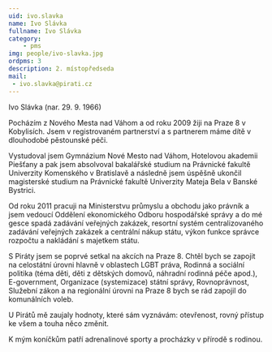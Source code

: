 ```yaml
---
uid: ivo.slavka
name: Ivo Slávka
fullname: Ivo Slávka
category:  
    - pms
img: people/ivo-slavka.jpg 
ordpms: 3
description: 2. místopředseda
mail: 
 - ivo.slavka@pirati.cz
---
```


Ivo Slávka (nar. 29. 9. 1966)

Pocházím z Nového Mesta nad Váhom a od roku 2009 žiji na Praze 8 v Kobylisích. Jsem v registrovaném partnerství a s partnerem máme dítě v dlouhodobé pěstounské péči.

Vystudoval jsem Gymnázium Nové Mesto nad Váhom, Hotelovou akademii Piešťany a pak jsem absolvoval bakalářské studium na Právnické fakultě Univerzity Komenského v Bratislavě a následně jsem úspěšně ukončil magisterské studium na Právnické fakultě Univerzity Mateja Bela v Banské Bystrici.

Od roku 2011 pracuji na Ministerstvu průmyslu a obchodu jako právník a jsem vedoucí Oddělení ekonomického Odboru hospodářské správy a do mé gesce spadá zadávání veřejných zakázek, resortní systém centralizovaného zadávání veřejných zakázek a centrální nákup státu, výkon funkce správce rozpočtu a nakládání s majetkem státu.

S Piráty jsem se poprvé setkal na akcích na Praze 8. Chtěl bych se zapojit na celostátní úrovni hlavně v oblastech LGBT práva, Rodinná a sociální politika (téma děti, děti z dětských domovů, náhradní rodinná péče apod.), E-government, Organizace (systemizace) státní správy, Rovnoprávnost, Služební zákon a na regionální úrovni na Praze 8 bych se rád zapojil do komunálních voleb.

U Pirátů mě zaujaly hodnoty, které sám vyznávám: otevřenost, rovný přístup ke všem a touha něco změnit.

K mým koníčkům patří adrenalinové sporty a procházky v přírodě s rodinou.

